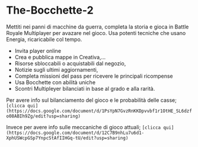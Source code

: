 # The-Bocchette-2

Mettiti nei panni di macchine da guerra, completa la storia e gioca in Battle Royale Multiplayer per avazare nel gioco. Usa potenti tecniche che usano Energia, ricaricabile col tempo. 

- Invita player online
- Crea e pubblica mappe in Creativa,...
- Risorse sbloccabili o acquistabili dal negozio, 
- Notizie sugli ultimi aggiornamenti, 
- Completa missioni del pass per ricevere le principali ricompense
- Usa Bocchette con abilità uniche
- Scontri Multipleyer bilanciati in base al grado e alla rarità.

Per avere info sul bilanciamento del gioco e le probabilità delle casse;
`[clicca qui](https://docs.google.com/document/d/1PsYpN7GvzRnKKDpvvbf1r1OtHE_SL6dzfo08ABIh9Zg/edit?usp=sharing)`

Invece per avere info sulle meccaniche di gioco attuali;
`[clicca qui](https://docs.google.com/document/d/12C7B9nhLu7u6d1-XphUSWcpGSp7YnpcStAfIIHGq-tU/edit?usp=sharing)`